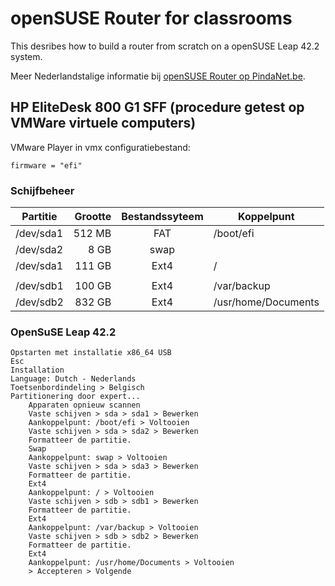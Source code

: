 # openSUSE Router for classrooms
This desribes how to build a router from scratch on a openSUSE Leap 42.2 system.

Meer Nederlandstalige informatie bij [openSUSE Router op PindaNet.be](https://linux.pindanet.be/faq/tips16/router.html).
## HP EliteDesk 800 G1 SFF (procedure getest op VMWare virtuele computers)
VMware Player in vmx configuratiebestand:

    firmware = "efi"
### Schijfbeheer
| Partitie | Grootte | Bestandssyteem | Koppelpunt |
|----------|--------:|:--------------:|------------|
|/dev/sda1 |  512 MB |	          FAT |	/boot/efi  |
|/dev/sda2 |	8 GB |	         swap ||
|/dev/sda1 |  111 GB |	         Ext4 |	/  | 
|||||
|/dev/sdb1 |  100 GB |	         Ext4 |	/var/backup
|/dev/sdb2 |  832 GB |           Ext4 |	/usr/home/Documents
### OpenSuSE Leap 42.2
	Opstarten met installatie x86_64 USB
	Esc
	Installation
	Language: Dutch - Nederlands
	Toetsenbordindeling > Belgisch
	Partitionering door expert...
	    Apparaten opnieuw scannen
	    Vaste schijven > sda > sda1 > Bewerken
		Aankoppelpunt: /boot/efi > Voltooien
	    Vaste schijven > sda > sda2 > Bewerken
		Formatteer de partitie.
		Swap
		Aankoppelpunt: swap > Voltooien
	    Vaste schijven > sda > sda3 > Bewerken
		Formatteer de partitie.
		Ext4
		Aankoppelpunt: / > Voltooien
	    Vaste schijven > sdb > sdb1 > Bewerken
		Formatteer de partitie.
		Ext4
		Aankoppelpunt: /var/backup > Voltooien
	    Vaste schijven > sdb > sdb2 > Bewerken
		Formatteer de partitie.
		Ext4
		Aankoppelpunt: /usr/home/Documents > Voltooien
	    > Accepteren > Volgende
